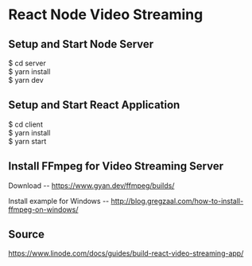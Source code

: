 # React Node Video Streaming

## Setup and Start Node Server

$ cd server \
$ yarn install \
$ yarn dev

## Setup and Start React Application

$ cd client \
$ yarn install \
$ yarn start

## Install FFmpeg for Video Streaming Server

Download -- https://www.gyan.dev/ffmpeg/builds/

Install example for Windows -- http://blog.gregzaal.com/how-to-install-ffmpeg-on-windows/

## Source

https://www.linode.com/docs/guides/build-react-video-streaming-app/
